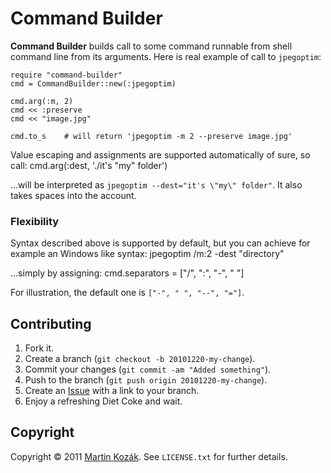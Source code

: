 Command Builder
===============

**Command Builder** builds call to some command runnable from shell 
command line from its arguments. Here is real example of call to 
`jpegoptim`:

    require "command-builder"
    cmd = CommandBuilder::new(:jpegoptim)
    
    cmd.arg(:m, 2)
    cmd << :preserve
    cmd << "image.jpg"
    
    cmd.to_s    # will return 'jpegoptim -m 2 --preserve image.jpg'
    
Value escaping and assignments are supported automatically of sure, 
so call:
    cmd.arg(:dest, './it\'s "my" folder')
    
…will be interpreted as `jpegoptim --dest="it's \"my\" folder"`. It also
takes spaces into the account.

### Flexibility

Syntax described above is supported by default, but you can achieve for
example an Windows like syntax:
    jpegoptim /m:2 -dest "directory"
    
…simply by assigning:
    cmd.separators = ["/", ":", "-", " "]
    
For illustration, the default one is `["-", " ", "--", "="]`.

    
Contributing
------------

1. Fork it.
2. Create a branch (`git checkout -b 20101220-my-change`).
3. Commit your changes (`git commit -am "Added something"`).
4. Push to the branch (`git push origin 20101220-my-change`).
5. Create an [Issue][2] with a link to your branch.
6. Enjoy a refreshing Diet Coke and wait.


Copyright
---------

Copyright &copy; 2011 [Martin Kozák][3]. See `LICENSE.txt` for
further details.

[2]: http://github.com/martinkozak/command-builder/issues
[3]: http://www.martinkozak.net/

